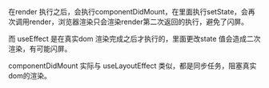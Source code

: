 

在render 执行之后，会执行componentDidMount，在里面执行setState，会再次调用render，浏览器渲染只会渲染render第二次返回的执行，避免了闪屏。

而 useEffect 是在真实dom 渲染完成之后才执行的，里面更改state 值会造成二次渲染，有可能闪屏。

componentDidMount 实际与 useLayoutEffect 类似，都是同步任务，阻塞真实dom的渲染。